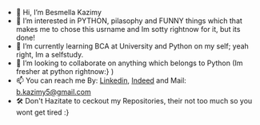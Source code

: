 - 👋 Hi, I’m Besmella Kazimy
- 👀 I’m interested in PYTHON, pilasophy and FUNNY things which that makes me to chose this usrname and Im sotty rightnow for it, but its done!
- 🌱 I’m currently learning BCA at University and Python on my self; yeah right, Im a selfstudy.
- 💞️ I’m looking to collaborate on anything which belongs to Python (Im fresher at python rightnow:} )
- 📫 You can reach me By: [Linkedin](https://www.linkedin.com/in/besmella-kazimy-10680120b), [Indeed](https://my.indeed.com/p/85vmbkh) and Mail: b.kazimy5@gmail.com
- 🛠️ Don't Hazitate to ceckout my Repositories, their not too much so you wont get tired :}
<!---
Ykuza/Ykuza is a ✨ special ✨ repository because its `README.md` (this file) appears on your GitHub profile.
You can click the Preview link to take a look at your changes.
--->
